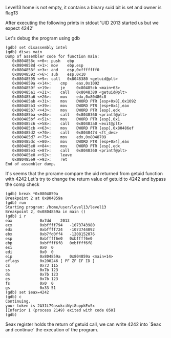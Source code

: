 Level13 home is not empty, it contains a binary suid bit is set and owner is flag13

After executing the following prints in stdout 'UID 2013 started us but we expect 4242'

Let's debug the program using gdb

```
(gdb) set disassembly intel
(gdb) disas main
Dump of assembler code for function main:
   0x0804858c <+0>:	push   ebp
   0x0804858d <+1>:	mov    ebp,esp
   0x0804858f <+3>:	and    esp,0xfffffff0
   0x08048592 <+6>:	sub    esp,0x10
   0x08048595 <+9>:	call   0x8048380 <getuid@plt>
   0x0804859a <+14>:	cmp    eax,0x1092
   0x0804859f <+19>:	je     0x80485cb <main+63>
   0x080485a1 <+21>:	call   0x8048380 <getuid@plt>
   0x080485a6 <+26>:	mov    edx,0x80486c8
   0x080485ab <+31>:	mov    DWORD PTR [esp+0x8],0x1092
   0x080485b3 <+39>:	mov    DWORD PTR [esp+0x4],eax
   0x080485b7 <+43>:	mov    DWORD PTR [esp],edx
   0x080485ba <+46>:	call   0x8048360 <printf@plt>
   0x080485bf <+51>:	mov    DWORD PTR [esp],0x1
   0x080485c6 <+58>:	call   0x80483a0 <exit@plt>
   0x080485cb <+63>:	mov    DWORD PTR [esp],0x80486ef
   0x080485d2 <+70>:	call   0x8048474 <ft_des>
   0x080485d7 <+75>:	mov    edx,0x8048709
   0x080485dc <+80>:	mov    DWORD PTR [esp+0x4],eax
   0x080485e0 <+84>:	mov    DWORD PTR [esp],edx
   0x080485e3 <+87>:	call   0x8048360 <printf@plt>
   0x080485e8 <+92>:	leave
   0x080485e9 <+93>:	ret
End of assembler dump.
```

It's seems that the prorame compare the uid returned from getuid function with 4242
Let's try to change the return value of getuid to 4242 and bypass the comp check

```
(gdb) break *0x0804859a
Breakpoint 2 at 0x804859a
(gdb) run
Starting program: /home/user/level13/level13
Breakpoint 2, 0x0804859a in main ()
(gdb) i r
eax            0x7dd	2013
ecx            0xbffff794	-1073743980
edx            0xbffff724	-1073744092
ebx            0xb7fd0ff4	-1208152076
esp            0xbffff6e0	0xbffff6e0
ebp            0xbffff6f8	0xbffff6f8
esi            0x0	0
edi            0x0	0
eip            0x804859a	0x804859a <main+14>
eflags         0x200246	[ PF ZF IF ID ]
cs             0x73	115
ss             0x7b	123
ds             0x7b	123
es             0x7b	123
fs             0x0	0
gs             0x33	51
(gdb) set $eax=4242
(gdb) c
Continuing.
your token is 2A31L79asukciNyi8uppkEuSx
[Inferior 1 (process 2149) exited with code 050]
(gdb) 
```

$eax register holds the return of getuid call, we can write 4242 into `$eax and continue`
the execution of the program.